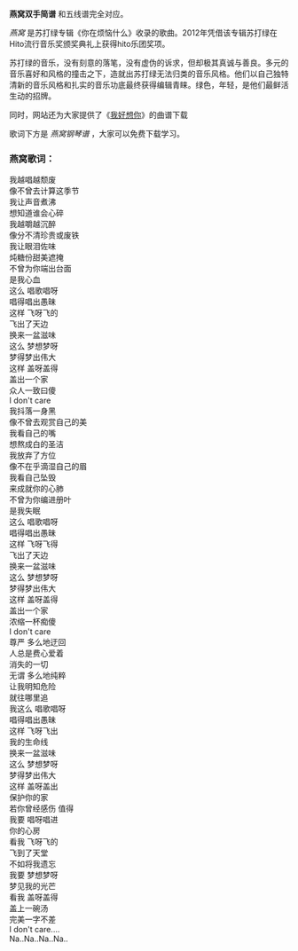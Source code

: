 

**燕窝双手简谱** 和五线谱完全对应。

_燕窝_ 是苏打绿专辑《你在烦恼什么》收录的歌曲。2012年凭借该专辑苏打绿在Hito流行音乐奖颁奖典礼上获得hito乐团奖项。

苏打绿的音乐，没有刻意的落笔，没有虚伪的诉求，但却极其真诚与善良。多元的音乐喜好和风格的撞击之下，造就出苏打绿无法归类的音乐风格。他们以自己独特清新的音乐风格和扎实的音乐功底最终获得编辑青睐。绿色，年轻，是他们最鲜活生动的招牌。

同时，网站还为大家提供了《[我好想你](Music-2258-我好想你--小时代-主题曲-EOP教学曲.html "我好想你")》的曲谱下载

歌词下方是 _燕窝钢琴谱_ ，大家可以免费下载学习。

### 燕窝歌词：

我越唱越颓废  
像不曾去计算这季节  
我让声音煮沸  
想知道谁会心碎  
我越嚼越沉醉  
像分不清珍贵或废铁  
我让眼泪佐味  
炖糖份甜美遮掩  
不曾为你端出台面  
是我心血  
这么 唱歌唱呀  
唱得唱出愚昧  
这样 飞呀飞的  
飞出了天边  
换来一盆滋味  
这么 梦想梦呀  
梦得梦出伟大  
这样 盖呀盖得  
盖出一个家  
众人一致曰傻  
I don't care  
我抖落一身黑  
像不曾去观赏自己的美  
我看自己的嘴  
想熬成白的圣洁  
我放弃了方位  
像不在乎滴湿自己的眉  
我看自己坠毁  
来成就你的心肺  
不曾为你编进册叶  
是我失眠  
这么 唱歌唱呀  
唱得唱出愚昧  
这样 飞呀飞得  
飞出了天边  
换来一盆滋味  
这么 梦想梦呀  
梦得梦出伟大  
这样 盖呀盖得  
盖出一个家  
浓缩一杯痴傻  
I don't care  
尊严 多么地迂回  
人总是费心爱着  
消失的一切  
无谓 多么地纯粹  
让我明知危险  
就往哪里追  
我这么 唱歌唱呀  
唱得唱出愚昧  
这样 飞呀飞出  
我的生命线  
换来一盆滋味  
这么 梦想梦呀  
梦得梦出伟大  
这样 盖呀盖出  
保护你的家  
若你曾经感伤 值得  
我要 唱呀唱进  
你的心房  
看我 飞呀飞的  
飞到了天堂  
不如将我遗忘  
我要 梦想梦呀  
梦见我的光芒  
看我 盖呀盖得  
盖上一碗汤  
完美一字不差  
I don't care....  
Na..Na..Na..Na..

